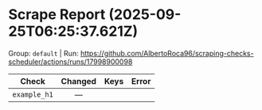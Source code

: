 # Scrape Report (2025-09-25T06:25:37.621Z)

Group: `default`  |  Run: https://github.com/AlbertoRoca96/scraping-checks-scheduler/actions/runs/17998900098

| Check | Changed | Keys | Error |
|---|:---:|:--|:--|
| `example_h1` | — |  |  |
